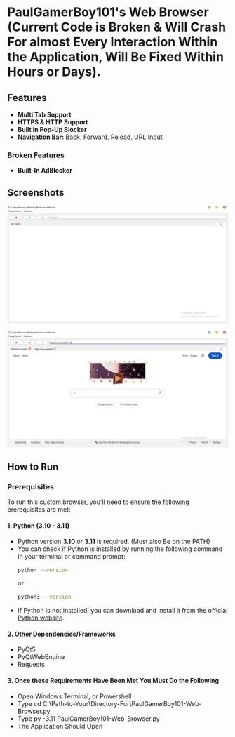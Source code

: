 # PaulGamerBoy101's Web Browser   (Current Code is Broken & Will Crash For almost Every Interaction Within the Application, Will Be Fixed Within Hours or Days).

## Features

* <b>Multi Tab Support</b>
* <b>HTTPS & HTTP Support</b>
* <b>Built in Pop-Up Blocker</b>
* <b>Navigation Bar:</b> Back, Forward, Reload, URL Input

### Broken Features

* <b> Built-In AdBlocker </b>

## Screenshots

![New Tab Page](https://raw.githubusercontent.com/PaulGamerBoy101/PaulGamerBoy101-s-Web-Browser/refs/heads/main/PGB%20Web%20Browser%20NTP%206-5-5.png)

![Two Tabs](https://raw.githubusercontent.com/PaulGamerBoy101/PaulGamerBoy101-s-Web-Browser/refs/heads/main/PGB%20Web%20Browser%202%20Tabs.png)


## How to Run

### Prerequisites

To run this custom browser, you'll need to ensure the following prerequisites are met:

#### 1. Python (3.10 - 3.11)

- Python version **3.10** or **3.11** is required. (Must also Be on the PATH)
- You can check if Python is installed by running the following command in your terminal or command prompt:
    ```bash
    python --version
    ```
    or
    ```bash
    python3 --version
    ```
- If Python is not installed, you can download and install it from the official [Python website](https://www.python.org/downloads/).

#### 2. Other Dependencies/Frameworks

* PyQt5
* PyQtWebEngine
* Requests

#### 3. Once these Requirements Have Been Met You Must Do the Following

* Open Windows Terminal, or Powershell
* Type cd C:\Path-to-Your\Directory-For\PaulGamerBoy101-Web-Browser.py
* Type py -3.11 PaulGamerBoy101-Web-Browser.py
* The Application Should Open



